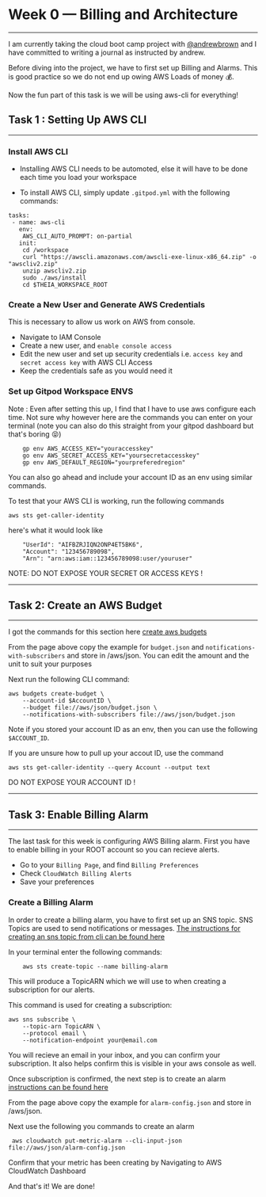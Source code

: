 # Week 0 — Billing and Architecture
---
I am currently taking the cloud boot camp project with [@andrewbrown](https://www.linkedin.com/in/andrew-wc-brown/) and I have committed to writing a journal as instructed by andrew. 

Before diving into the project, we have to first set up Billing and Alarms. This is good practice so we do not end up owing AWS Loads of money 💰. 

Now the fun part of this task is we will be using aws-cli for everything!

## Task 1 : Setting Up AWS CLI
---
### Install AWS CLI
- Installing AWS CLI needs to be automoted, else it will have to be done each time you load your workspace

- To install AWS CLI, simply update `.gitpod.yml` with the following commands:

```
tasks:
 - name: aws-cli
   env:
    AWS_CLI_AUTO_PROMPT: on-partial
   init:
    cd /workspace
    curl "https://awscli.amazonaws.com/awscli-exe-linux-x86_64.zip" -o "awscliv2.zip"
    unzip awscliv2.zip
    sudo ./aws/install
    cd $THEIA_WORKSPACE_ROOT
```

### Create a New User and Generate AWS Credentials
This is necessary to allow us work on AWS from console. 
- Navigate to IAM Console
- Create a new user, and `enable console access`
- Edit the new user and set up security credentials i.e. `access key` and `secret access key` with AWS CLI Access
- Keep the credentials safe as you would need it

### Set up Gitpod Workspace ENVS

Note : Even after setting this up, I find that I have to use aws configure each time. Not sure why however here are the commands you can enter on your terminal (note you can also do this straight from your gitpod dashboard but that's boring 😝)

```
    gp env AWS_ACCESS_KEY="youraccesskey"
    go env AWS_SECRET_ACCESS_KEY="yoursecretaccesskey"
    gp env AWS_DEFAULT_REGION="yourpreferedregion"
```
You can also go ahead and include your account ID as an env using similar commands. 

To test that your AWS CLI is working, run the following commands

```
aws sts get-caller-identity

```

here's what it would look like 

```
    "UserId": "AIFBZRJIQN2ONP4ET5BK6",
    "Account": "123456789098",
    "Arn": "arn:aws:iam::123456789098:user/youruser"

```
NOTE: DO NOT EXPOSE YOUR SECRET OR ACCESS KEYS ! 

---

## Task 2: Create an AWS Budget
---

I got the commands for this section here [create aws budgets](https://docs.aws.amazon.com/cli/latest/reference/budgets/create-budget.html)

From the page above copy the example for `budget.json` and `notifications-with-subscribers` and store in /aws/json. You can edit the amount and the unit to suit your purposes

Next run the following CLI command: 
```
aws budgets create-budget \
    --account-id $AccountID \
    --budget file://aws/json/budget.json \
    --notifications-with-subscribers file://aws/json/budget.json

```
Note if you stored your account ID as an env, then you can use the following `$ACCOUNT_ID`.

If you are unsure how to pull up your accout ID, use the command

```
aws sts get-caller-identity --query Account --output text

```

DO NOT EXPOSE YOUR ACCOUNT ID !

---

## Task 3: Enable Billing Alarm

---

The last task for this week is configuring AWS Billing alarm. First you have to enable billing in your ROOT account so you can recieve alerts.
- Go to your `Billing Page`, and find `Billing Preferences`
- Check `CloudWatch Billing Alerts`
- Save your preferences

### Create a Billing Alarm

In order to create a billing alarm, you have to first set up an SNS topic. SNS Topics are used to send notifications or messages. [The instructions for creating an sns topic from cli can be found here](https://docs.aws.amazon.com/cli/latest/reference/sns/create-topic.html)

In your terminal enter the following commands:
```
    aws sts create-topic --name billing-alarm

```
This will produce a TopicARN which we will use to when creating a subscription for our alerts. 

This command is used for creating a subscription:

```
aws sns subscribe \
    --topic-arn TopicARN \
    --protocol email \
    --notification-endpoint your@email.com

```
You will recieve an email in your inbox, and you can confirm your subscription. It also helps confirm this is visible in your aws console as well. 

Once subscription is confirmed, the next step is to create an alarm
[instructions can be found here](https://docs.aws.amazon.com/cli/latest/reference/cloudwatch/put-metric-alarm.html)

From the page above copy the example for `alarm-config.json` and store in /aws/json.

Next use the following you commands to create an alarm

```
 aws cloudwatch put-metric-alarm --cli-input-json file://aws/json/alarm-config.json
```

Confirm that your metric has been creating by Navigating to AWS CloudWatch Dashboard

And that's it! We are done!